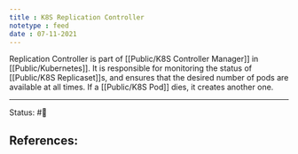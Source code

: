 ```yaml
---
title : K8S Replication Controller
notetype : feed
date : 07-11-2021
---
```


Replication Controller is part of [[Public/K8S Controller Manager]] in [[Public/Kubernetes]]. It is responsible for monitoring the status of [[Public/K8S Replicaset]]s, and ensures that the desired number of pods are available at all times. If a [[Public/K8S Pod]] dies, it creates another one.

-----

Status: #🌱 

References:
- 
